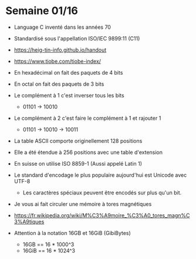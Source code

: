 # Semaine 01/16

- Language C inventé dans les années 70
- Standardisé sous l'appellation ISO/IEC 9899:11 (C11)

- https://heig-tin-info.github.io/handout
- https://www.tiobe.com/tiobe-index/

- En hexadécimal on fait des paquets de 4 bits
- En octal on fait des paquets de 3 bits

- Le complément à 1 c'est inverser tous les bits
  - 01101 -> 10010
- Le complément à 2 c'est faire le complément à 1 et rajouter 1
  - 01101 -> 10010 -> 10011

- La table ASCII comporte originellement 128 positions
- Elle a été étendue à 256 positions avec une table d'extension
- En suisse on utilise ISO 8859-1 (Aussi appelé Latin 1)
- Le standard d'encodage le plus populaire aujourd'hui est Unicode avec UTF-8
  - Les caractères spéciaux peuvent être encodés sur plus qu'un bit.

- Je vous ai fait circuler une mémoire à tores magnétiques
- https://fr.wikipedia.org/wiki/M%C3%A9moire_%C3%A0_tores_magn%C3%A9tiques

- Attention à la notation 16GB et 16GiB (GibiBytes)
  - 16GB == 16 * 1000^3
  - 16GiB == 16 * 1024^3

